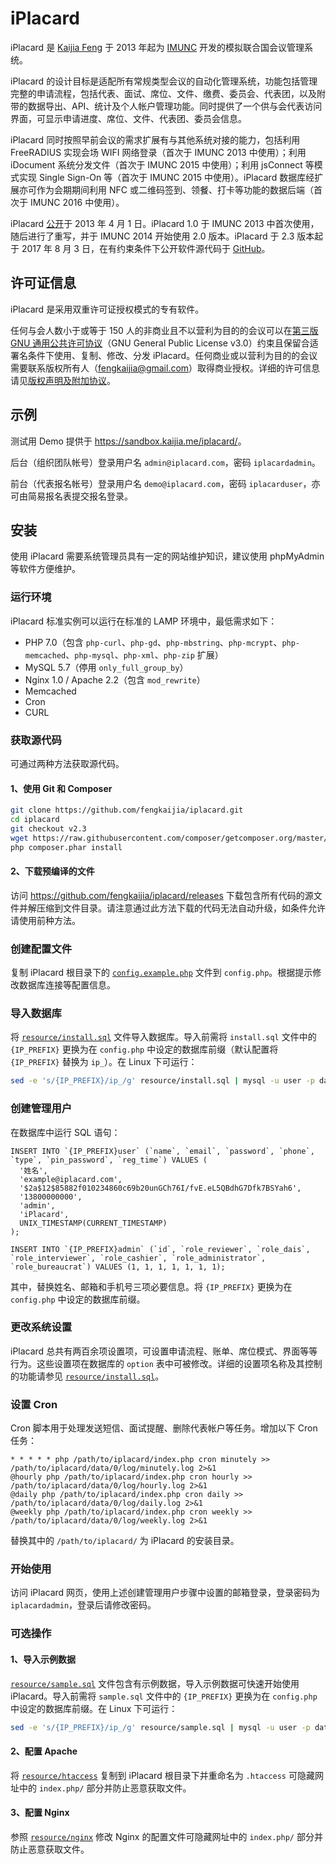 # iPlacard

iPlacard 是 [Kaijia Feng](http://kaijia.me/) 于 2013 年起为 [IMUNC](http://imunc.com/) 开发的模拟联合国会议管理系统。

iPlacard 的设计目标是适配所有常规类型会议的自动化管理系统，功能包括管理完整的申请流程，包括代表、面试、席位、文件、缴费、委员会、代表团，以及附带的数据导出、API、统计及个人帐户管理功能。同时提供了一个供与会代表访问界面，可显示申请进度、席位、文件、代表团、委员会信息。

iPlacard 同时按照早前会议的需求扩展有与其他系统对接的能力，包括利用 FreeRADIUS 实现会场 WIFI 网络登录（首次于 IMUNC 2013 中使用）；利用 iDocument 系统分发文件（首次于 IMUNC 2015 中使用）；利用 jsConnect 等模式实现 Single Sign-On 等（首次于 IMUNC 2015 中使用）。iPlacard 数据库经扩展亦可作为会期期间利用 NFC 或二维码签到、领餐、打卡等功能的数据后端（首次于 IMUNC 2016 中使用）。

iPlacard [公开](http://imunc.com/2013/04/announcing-iplacard/)于 2013 年 4 月 1 日。iPlacard 1.0 于 IMUNC 2013 中首次使用，随后进行了重写，并于 IMUNC 2014 开始使用 2.0 版本。iPlacard 于 2.3 版本起于 2017 年 8 月 3 日，在有约束条件下公开软件源代码于 [GitHub](https://github.com/fengkaijia/iplacard)。

## 许可证信息

iPlacard 是采用双重许可证授权模式的专有软件。

任何与会人数小于或等于 150 人的非商业且不以营利为目的的会议可以在[第三版 GNU 通用公共许可协议](https://www.gnu.org/licenses/gpl-3.0.en.html)（GNU General Public License v3.0）约束且保留合适署名条件下使用、复制、修改、分发 iPlacard。任何商业或以营利为目的的会议需要联系版权所有人（[fengkaijia@gmail.com](mailto:fengkaijia@gmail.com)）取得商业授权。详细的许可信息请见[版权声明及附加协议](LICENSE.txt)。

## 示例

测试用 Demo 提供于 <https://sandbox.kaijia.me/iplacard/>。

后台（组织团队帐号）登录用户名 `admin@iplacard.com`，密码 `iplacardadmin`。

前台（代表报名帐号）登录用户名 `demo@iplacard.com`，密码 `iplacarduser`，亦可由简易报名表提交报名登录。

## 安装

使用 iPlacard 需要系统管理员具有一定的网站维护知识，建议使用 phpMyAdmin 等软件方便维护。

### 运行环境

iPlacard 标准实例可以运行在标准的 LAMP 环境中，最低需求如下：

* PHP 7.0（包含 `php-curl`、`php-gd`、`php-mbstring`、`php-mcrypt`、`php-memcached`、`php-mysql`、`php-xml`、`php-zip` 扩展）
* MySQL 5.7（停用 `only_full_group_by`）
* Nginx 1.0 / Apache 2.2（包含 `mod_rewrite`）
* Memcached
* Cron
* CURL

### 获取源代码

可通过两种方法获取源代码。

#### 1、使用 Git 和 Composer

```bash
git clone https://github.com/fengkaijia/iplacard.git
cd iplacard
git checkout v2.3
wget https://raw.githubusercontent.com/composer/getcomposer.org/master/web/installer -O - -q | php -- --quiet
php composer.phar install
```

#### 2、下载预编译的文件

访问 <https://github.com/fengkaijia/iplacard/releases> 下载包含所有代码的源文件并解压缩到文件目录。请注意通过此方法下载的代码无法自动升级，如条件允许请使用前种方法。

### 创建配置文件

复制 iPlacard 根目录下的 [`config.example.php`](config.example.php) 文件到 `config.php`。根据提示修改数据库连接等配置信息。

### 导入数据库

将 [`resource/install.sql`](resource/install.sql) 文件导入数据库。导入前需将 `install.sql` 文件中的 `{IP_PREFIX}` 更换为在 `config.php` 中设定的数据库前缀（默认配置将 `{IP_PREFIX}` 替换为 `ip_`）。在 Linux 下可运行：

```bash
sed -e 's/{IP_PREFIX}/ip_/g' resource/install.sql | mysql -u user -p database
```

### 创建管理用户

在数据库中运行 SQL 语句：

```mysql
INSERT INTO `{IP_PREFIX}user` (`name`, `email`, `password`, `phone`, `type`, `pin_password`, `reg_time`) VALUES (
  '姓名', 
  'example@iplacard.com', 
  '$2a$12$85882f010234860c69b20unGCh76I/fvE.eL5QBdhG7Dfk7BSYah6', 
  '13800000000', 
  'admin', 
  'iPlacard', 
  UNIX_TIMESTAMP(CURRENT_TIMESTAMP)
);

INSERT INTO `{IP_PREFIX}admin` (`id`, `role_reviewer`, `role_dais`, `role_interviewer`, `role_cashier`, `role_administrator`, `role_bureaucrat`) VALUES (1, 1, 1, 1, 1, 1, 1);
```

其中，替换姓名、邮箱和手机号三项必要信息。将 `{IP_PREFIX}` 更换为在 `config.php` 中设定的数据库前缀。

### 更改系统设置

iPlacard 总共有两百余项设置项，可设置申请流程、账单、席位模式、界面等等行为。这些设置项在数据库的 `option` 表中可被修改。详细的设置项名称及其控制的功能请参见 [`resource/install.sql`](resource/install.sql)。

### 设置 Cron

Cron 脚本用于处理发送短信、面试提醒、删除代表帐户等任务。增加以下 Cron 任务：

```
* * * * * php /path/to/iplacard/index.php cron minutely >> /path/to/iplacard/data/0/log/minutely.log 2>&1
@hourly php /path/to/iplacard/index.php cron hourly >> /path/to/iplacard/data/0/log/hourly.log 2>&1
@daily php /path/to/iplacard/index.php cron daily >> /path/to/iplacard/data/0/log/daily.log 2>&1
@weekly php /path/to/iplacard/index.php cron weekly >> /path/to/iplacard/data/0/log/weekly.log 2>&1
```

替换其中的 `/path/to/iplacard/` 为 iPlacard 的安装目录。

### 开始使用

访问 iPlacard 网页，使用上述创建管理用户步骤中设置的邮箱登录，登录密码为 `iplacardadmin`，登录后请修改密码。

### 可选操作

#### 1、导入示例数据

[`resource/sample.sql`](resource/sample.sql) 文件包含有示例数据，导入示例数据可快速开始使用 iPlacard。导入前需将 `sample.sql` 文件中的 `{IP_PREFIX}` 更换为在 `config.php` 中设定的数据库前缀。在 Linux 下可运行：

```bash
sed -e 's/{IP_PREFIX}/ip_/g' resource/sample.sql | mysql -u user -p database
```

#### 2、配置 Apache

将 [`resource/htaccess`](resource/htaccess) 复制到 iPlacard 根目录下并重命名为 `.htaccess` 可隐藏网址中的 `index.php/` 部分并防止恶意获取文件。

#### 3、配置 Nginx

参照 [`resource/nginx`](resource/nginx) 修改 Nginx 的配置文件可隐藏网址中的 `index.php/` 部分并防止恶意获取文件。